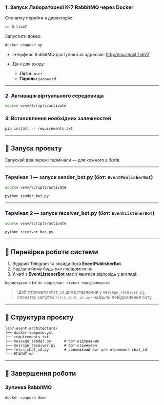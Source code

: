 
### 1. Запуск Лабораторної №7 RabbitMQ через Docker
Спочатку перейти в директорію:
```bash
cd D:\lab7
```
Запустити докер:
```bash
docker compose up
```

* Інтерфейс RabbitMQ доступний за адресою: [http://localhost:15672](http://localhost:15672)
* Дані для входу:

  * **Логін:** `user`
  * **Пароль:** `password`

---

### 2. Aктивація віртуального середовища

```bash
source venv/Scripts/activate
```

### 3. Встановлення необхідних залежностей

```bash
pip install -r requirements.txt
```

---

## 🚀 Запуск проєкту

Запускай два окремі термінали — для кожного з ботів.

---

### Термінал 1 — запуск **sender_bot.py** (бот: `EventPublisherBot`)

```bash
source venv/Scripts/activate
```
```bash
python sender_bot.py
```

---

### Термінал 2 — запуск **receiver_bot.py** (бот: `EventListenerBot`)

```bash
source venv/Scripts/activate
```
```bash
python receiver_bot.py
```

---

## 🧪 Перевірка роботи системи

1. Відкрий Telegram та знайди бота **EventPublisherBot**.
2. Надішли йому будь-яке повідомлення.
3. У чаті з **EventListenerBot** має з'явитися відповідь у вигляді:

```
Користувач <Ім’я> надіслав: <текст повідомлення>
```

> Щоб отримати `chat_id` для вставлення у `message_receiver.py`, спочатку запусти `fetch_chat_id.py` і надішли повідомлення боту.

---

## 📁 Структура проєкту

```
lab7-event-architecture/
├── docker-compose.yml
├── requirements.txt
├── message_sender.py      # бот-відправник
├── message_receiver.py    # бот-отримувач
├── fetch_chat_id.py       # допоміжний бот для отримання chat_id
└── README.md
```

---

## 🧹 Завершення роботи

### Зупинка RabbitMQ

```bash
docker compose down
```

